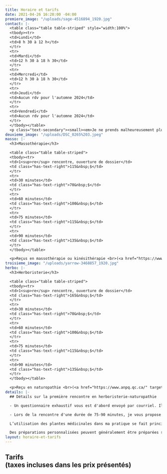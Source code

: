 ```yaml
---
title: Horaire et tarifs
date: 2021-04-26 16:28:00 -04:00
premiere_image: "/uploads/sage-4516894_1920.jpg"
contact: |-
  <table class="table table-striped" style="width:100%">
  <tbody><tr>
  <td>Lundi</td>
  <td>8 h 30 à 12 h</td>
  </tr>
  <tr>
  <td>Mardi</td>
  <td>12 h 30 à 18 h 30</td>
  </tr>
  <tr>
  <td>Mercredi</td>
  <td>12 h 30 à 18 h 30</td>
  </tr>
  <tr>
  <td>Jeudi</td>
  <td>Aucun rdv pour l'automne 2024</td>
  </tr>
  <tr>
  <td>Vendredi</td>
  <td>Aucun rdv pour l'automne 2024</td>
  </tr>
  </tbody></table>
  <p class="text-secondary"><small><em>Je ne prends malheureusement plus de nouvelles personnes pour les rendez-vous en soirée.</em></small></p>
deuxieme_image: "/uploads/DSC_0265%203.jpeg"
masso: |-
  <h3>Massothérapie</h3>

  <table class="table table-striped">
  <tbody><tr>
  <td>1<sup>re</sup> rencontre, ouverture de dossier</td>
  <td class="has-text-right">115&nbsp;$</td>
  </tr>
  <tr>
  <td>30 minutes</td>
  <td class="has-text-right">70&nbsp;$</td>
  </tr>
  <tr>
  <td>60 minutes</td>
  <td class="has-text-right">100&nbsp;$</td>
  </tr>
  <tr>
  <td>75 minutes</td>
  <td class="has-text-right">115&nbsp;$</td>
  </tr>
  <tr>
  <td>90 minutes</td>
  <td class="has-text-right">135&nbsp;$</td>
  </tr>
  </tbody></table>

  <p>Reçus en massothérapie ou kinésithérapie <br>(<a href="https://www.fqm.qc.ca/" target="_blank">Fédération québécoise des massothérapeutes</a>)</p>
troisieme_image: "/uploads/yarrow-3468857_1920.jpg"
herbo: |-
  <h3>Herboristerie</h3>

  <table class="table table-striped">
  <tbody><tr>
  <td>1<sup>re</sup> rencontre, ouverture de dossier</td>
  <td class="has-text-right">165&nbsp;$</td>
  </tr>
  <tr>
  <td>30 minutes</td>
  <td class="has-text-right">70&nbsp;$</td>
  </tr>
  <tr>
  <td>60 minutes</td>
  <td class="has-text-right">100&nbsp;$</td>
  </tr>
  <tr>
  <td>75 minutes</td>
  <td class="has-text-right">115&nbsp;$</td>
  </tr>
  <tr>
  <td>90 minutes</td>
  <td class="has-text-right">135&nbsp;$</td>
  </tr>
  </tbody></table>

  <p>Reçu en naturopathie <br>(<a href="https://www.anpq.qc.ca/" target="_blank">Association des Naturopathes Professionnels du Québec</a>)</p>
details: |-
  ## Détails sur la première rencontre en herboristerie-naturopathie

  - Un questionnaire exhaustif vous est d'abord envoyé par courriel. Il faut prévoir environ 60 minutes pour remplir ce document avant de me le renvoyer au plus tard 2 jours avant la rencontre. Ceci me permet de prendre connaissance du dossier, de débuter ma réflexion et d'aller chercher l'information nécessaire afin d'être bien préparée.

  - Lors de la rencontre d'une durée de 75-90 minutes, je vous propose diverses recommandations sur l’alimentation et l’hygiène de vie ainsi que sur des plantes médicinales et, au besoin, des suppléments à prendre. Afin de respecter le rythme de chaque personne, un plan d'intégration des recommandations est proposé.

  L’utilisation des plantes médicinales dans ma pratique se fait principalement sous forme de concentrés liquides, d’infusions, de poudres, d’onguents, d’huiles et d’huiles essentielles.

  Des préparations personnalisées peuvent généralement être préparées sur place à partir de mon dispensaire. Sinon, les informations nécessaires vous sont données afin que vous puissiez vous procurer ce qu’il faut en magasin.
layout: horaire-et-tarifs
---
```


<h2>Tarifs<br><span class="h5">(taxes incluses dans les prix présentés)</span></h2>